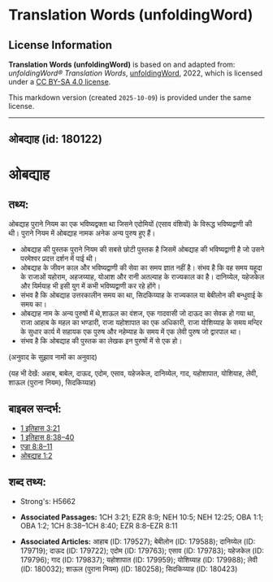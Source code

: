 # Translation Words (unfoldingWord)

## License Information

**Translation Words (unfoldingWord)** is based on and adapted from: _unfoldingWord® Translation Words_, [unfoldingWord](https://unfoldingword.org/utw), 2022, which is licensed under a [CC BY-SA 4.0 license](https://creativecommons.org/licenses/by-sa/4.0/legalcode.en).

This markdown version (created `2025-10-09`) is provided under the same license.



--------------------------------

## ओबद्याह (id: 180122)

ओबद्याह
=======

तथ्य:
-----

ओबद्याह पुराने नियम का एक भविष्यद्वक्ता था जिसने एदोमियों (एसाव वंशियों) के विरूद्ध भविष्यद्वाणी की थी। पुराने नियम में ओबद्याह नामक अनेक अन्य पुरुष हुए हैं।

* ओबद्याह की पुस्तक पुराने नियम की सबसे छोटी पुस्तक है जिसमें ओबद्याह की भविष्यद्वाणी है जो उसने परमेश्वर प्रदत्त दर्शन में पाई थी।
* ओबद्याह के जीवन काल और भविष्यद्वाणी की सेवा का समय ज्ञात नहीं है। संभव है कि वह समय यहूदा के राजाओं यहोराम, अहजय्याह, योआश और रानी अतल्याह के राज्यकाल का है। दानिय्येल, यहेजकेल और यिर्मयाह भी इसी युग में कभी भविष्यद्वाणी कर रहे होंगे।
* संभव है कि ओबद्याह उत्तरकालीन समय का था, सिदकिय्याह के राज्यकाल या बेबीलोन की बन्धुवाई के समय का।
* ओबद्याह नाम के अन्य पुरुषों में थे,शाऊल का वंशज, एक गादवासी जो दाऊद का सेवक हो गया था, राजा आहाब के महल का भण्डारी, राजा यहोशापात का एक अधिकारी, राजा योशिय्याह के समय मन्दिर के सुधार कार्य में सहायक एक पुरुष और नहेम्याह के समय में एक लेवी पुरुष जो द्वारपाल था।
* संभव है कि ओबद्याह की पुस्तक का लेखक इन पुरुषों में से एक हो।

(अनुवाद के सुझाव नामों का अनुवाद)

(यह भी देखें: अहाब, बाबेल, दाऊद, एदोम, एसाव, यहेजकेल, दानिय्येल, गाद, यहोशापात, योशियाह, लेवी, शाऊल (पुराना नियम), सिदकिय्याह)

बाइबल सन्दर्भ:
--------------

* [1 इतिहास 3:21](https://ref.ly/1Chr0:0)
* [1 इतिहास 8:38–40](https://ref.ly/1Chr0:0)
* [एज्रा 8:8–11](https://ref.ly/Ezra8:8-Ezra8:11)
* [ओबद्याह 1:2](https://ref.ly/Obad1:2)

शब्द तथ्य:
----------

* Strong's: H5662

* **Associated Passages:** 1CH 3:21; EZR 8:9; NEH 10:5; NEH 12:25; OBA 1:1; OBA 1:2; 1CH 8:38–1CH 8:40; EZR 8:8–EZR 8:11
* **Associated Articles:** आहाब (ID: 179527); बेबीलोन (ID: 179588); दानिय्येल (ID: 179719); दाऊद (ID: 179722); एदोम (ID: 179763); एसाव (ID: 179783); यहेजकेल (ID: 179796); गाद (ID: 179837); यहोशापात (ID: 179959); योशिय्याह (ID: 179988); लेवी (ID: 180032); शाऊल (पुराना नियम) (ID: 180258); सिदकिय्याह (ID: 180423)

